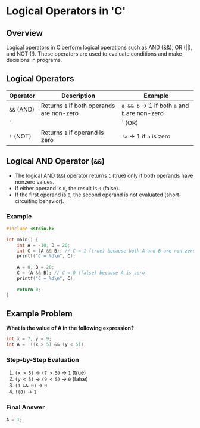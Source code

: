 # Logical Operators in 'C'

## Overview
Logical operators in C perform logical operations such as AND (&&), OR (||), and NOT (!). These operators are used to evaluate conditions and make decisions in programs.

## Logical Operators

| Operator | Description | Example |
|----------|-------------|----------|
| `&&` (AND) | Returns `1` if both operands are non-zero | `a && b` → 1 if both `a` and `b` are non-zero |
| `||` (OR) | Returns `1` if either operand is non-zero | `a || b` → 1 if either `a` or `b` is non-zero |
| `!` (NOT) | Returns `1` if operand is zero | `!a` → 1 if `a` is zero |

## Logical AND Operator (`&&`)
- The logical AND (`&&`) operator returns `1` (true) only if both operands have nonzero values.
- If either operand is `0`, the result is `0` (false).
- If the first operand is `0`, the second operand is not evaluated (short-circuiting behavior).

### Example
```c
#include <stdio.h>

int main() {
    int A = -10, B = 20;
    int C = (A && B); // C = 1 (true) because both A and B are non-zero
    printf("C = %d\n", C);
    
    A = 0, B = 20;
    C = (A && B); // C = 0 (false) because A is zero
    printf("C = %d\n", C);
    
    return 0;
}
```

## Example Problem
**What is the value of A in the following expression?**

```c
int x = 7, y = 9;
int A = !((x > 5) && (y < 5));
```
### Step-by-Step Evaluation
1. `(x > 5)` → `(7 > 5)` → `1` (true)
2. `(y < 5)` → `(9 < 5)` → `0` (false)
3. `(1 && 0)` → `0`
4. `!(0)` → `1`

### Final Answer
```c
A = 1;
